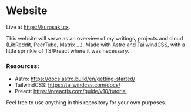 # Website
Live at https://kurosaki.cx.

This website will serve as an overview of my writings, projects and cloud (LibReddit, PeerTube, Matrix ...). Made with Astro and TailwindCSS, with a little sprinkle of TS/Preact where it was necessary.

### Resources:
- Astro: https://docs.astro.build/en/getting-started/
- TailwindCSS: https://tailwindcss.com/docs/
- Preact: https://preactjs.com/guide/v10/tutorial

Feel free to use anything in this repository for your own purposes.
